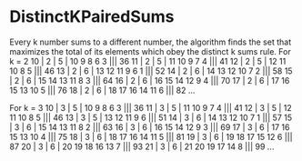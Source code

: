# DistinctKPairedSums
Every k number sums to a different number, the algorithm finds the set that maximizes the total of its elements which obey the distinct k sums rule. 
For k = 2
10 | 2 | 5 | 10 9 8 6 3  ||| 36
11 | 2 | 5 | 11 10 9 7 4  ||| 41
12 | 2 | 5 | 12 11 10 8 5  ||| 46
13 | 2 | 6 | 13 12 11 9 6 1  ||| 52
14 | 2 | 6 | 14 13 12 10 7 2  ||| 58
15 | 2 | 6 | 15 14 13 11 8 3  ||| 64
16 | 2 | 6 | 16 15 14 12 9 4  ||| 70
17 | 2 | 6 | 17 16 15 13 10 5  ||| 76
18 | 2 | 6 | 18 17 16 14 11 6  ||| 82
...

For k = 3
10 | 3 | 5 | 10 9 8 6 3  ||| 36
11 | 3 | 5 | 11 10 9 7 4  ||| 41
12 | 3 | 5 | 12 11 10 8 5  ||| 46
13 | 3 | 5 | 13 12 11 9 6  ||| 51
14 | 3 | 6 | 14 13 12 10 7 1  ||| 57
15 | 3 | 6 | 15 14 13 11 8 2  ||| 63
16 | 3 | 6 | 16 15 14 12 9 3  ||| 69
17 | 3 | 6 | 17 16 15 13 10 4  ||| 75
18 | 3 | 6 | 18 17 16 14 11 5  ||| 81
19 | 3 | 6 | 19 18 17 15 12 6  ||| 87
20 | 3 | 6 | 20 19 18 16 13 7  ||| 93
21 | 3 | 6 | 21 20 19 17 14 8  ||| 99
...


